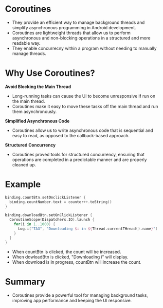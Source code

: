 # Coroutines
- They provide an efficient way to manage background threads and simplify asynchronous programming in Android development.
- Coroutines are lightweight threads that allow us to perform asynchronous and non-blocking operations in a structured and more readable way.
- They enable concurrecny within a program without needing to manually manage threads.

# Why Use Coroutines?
**Avoid Blocking the Main Thread**
- Long-running tasks can cause the UI to become unresponsive if run on the main thread.
- Coroutines make it easy to move these tasks off the main thread and run them asynchronously.

**Simplified Asynchronous Code**
- Coroutines allow us to write asynchronous code that is sequential and easy to read, as opposed to the callback-based approach.

**Structured Concurrency**
- Coroutines proved tools for structured concurrency, ensuring that operations are completed in a predictable manner and are properly cleaned up.

# Example
```kt
binding.countBtn.setOnclickListener {
  binding.countNumber.text = counter++.toString()
}

binding.downloadBtn.setOnClickListener {
  CoroutineScope(Dispatchers.IO).launch {
    for(i in 1..1000) {
      Log.i("TAG", "Downloading $i in ${Thread.currentTHread().name}")
    }
  }
}
```
- When countBtn is clicked, the count will be increased.
- When dowloadBtn is clicked, "Downloading i" will display.
- When download is in progress, countBtn will increase the count.

# Summary
- Coroutines provide a powerful tool for managing background tasks, improving app performance and keeping the UI responsive.
